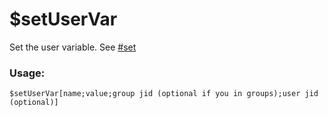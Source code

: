 # $setUserVar

Set the user variable. See [#set](../guides/variables/user-variables.md#set "mention")

### Usage:

```
$setUserVar[name;value;group jid (optional if you in groups);user jid (optional)]
```
